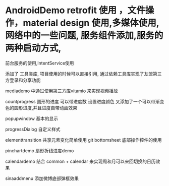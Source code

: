 # AndroidDemo retrofit 使用 ，文件操作，material design 使用,多媒体使用,网络中的一些问题, 服务组件添加,服务的两种启动方式,
前台服务的使用,IntentService使用

添加了 工具类库, 项目使用的时候可以直接引用, 通过依赖工具库实现了友盟第三方登录和分享功能

mediademo 中通过使用第三方库vitamio 来实现视频播放

countprogress 圆形的进度 可以带进度数 设置进度颜色 又添加了一个可以带渐变色的圆形进度,并且进度自带动画效果

popupwindow 基本的显示

progressDialog 自定义样式

elementtransition 共享元素变化简单使用
git
bottomsheet 底部操作控件的使用

pinchartdemo 扇形折线进度demo

calendardemo 结合 common + calendar 来实现周和月可以来回切换的日历效果

sinaaddmenu 添加微博底部弹框效果
